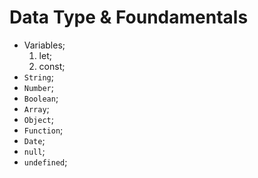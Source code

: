 # Data Type & Foundamentals

- Variables;
    1. let;
    2. const;
- `String`;
- `Number`;
- `Boolean`;
- `Array`;
- `Object`;
- `Function`;
- `Date`;
- `null`;
- `undefined`;
